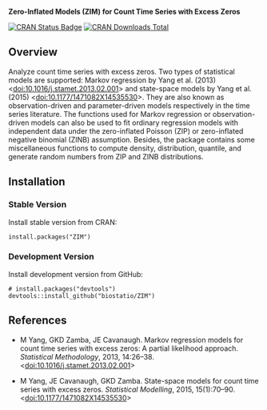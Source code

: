 __Zero-Inflated Models (ZIM) for Count Time Series with Excess Zeros__


[![CRAN Status Badge](http://www.r-pkg.org/badges/version/ZIM)](https://cran.r-project.org/package=ZIM)
[![CRAN Downloads Total](https://cranlogs.r-pkg.org/badges/grand-total/ZIM)](https://cran.r-project.org/package=ZIM)

## Overview

Analyze count time series with excess zeros. Two types of statistical models are supported: Markov regression by Yang et al. (2013) <[doi:10.1016/j.stamet.2013.02.001](https://doi.org/10.1016/j.stamet.2013.02.001)> and state-space models by Yang et al. (2015) <[doi:10.1177/1471082X14535530](https://doi.org/10.1177/1471082X14535530)>. They are also known as observation-driven and parameter-driven models respectively in the time series literature. The functions used for Markov regression or observation-driven models can also be used to fit ordinary regression models with independent data under the zero-inflated Poisson (ZIP) or zero-inflated negative binomial (ZINB) assumption. Besides, the package contains some miscellaneous functions to compute density, distribution, quantile, and generate random numbers from ZIP and ZINB distributions.

## Installation

### Stable Version

Install stable version from CRAN:

```{r, eval=FALSE}
install.packages("ZIM")
```

### Development Version

Install development version from GitHub:

```{r, eval=FALSE}
# install.packages("devtools")
devtools::install_github("biostatio/ZIM")
```

## References

- M Yang, GKD Zamba, JE Cavanaugh. Markov regression models for count time series with excess zeros: A partial likelihood approach. _Statistical Methodology_, 2013, 14:26–38.  <[doi:10.1016/j.stamet.2013.02.001](https://doi.org/10.1016/j.stamet.2013.02.001)> 

- M Yang, JE Cavanaugh, GKD Zamba. State-space models for count time series with excess zeros. _Statistical Modelling_, 2015, 15(1):70–90. <[doi:10.1177/1471082X14535530](https://doi.org/10.1177/1471082X14535530)>

